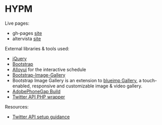 # HYPM

Live pages:
+ gh-pages [site](http://mirjamsk.github.io/HYPM)
+ altervista [site](http://hypermediagym.altervista.org)

External libraries & tools used:
+ [jQuery](https://jquery.com/)
+ [Bootstrap](http://getbootstrap.com/)
+ [Alloyui](http://alloyui.com/) for the interactive schedule
+ [Bootstrap-Image-Gallery](https://github.com/blueimp/Bootstrap-Image-Gallery)
 + Bootstrap Image Gallery is an extension to [blueimp Gallery](https://blueimp.github.io/Gallery/), a touch-enabled, responsive and customizable image & video gallery.
+ [AdobePhoneGap Build](https://build.phonegap.com/) 
+ [Twitter API PHP wrapper](https://github.com/J7mbo/twitter-api-php)

Resources:
+ [Twitter API setup guidance](http://stackoverflow.com/questions/12916539/simplest-php-example-for-retrieving-user-timeline-with-twitter-api-version-1-1/15314662#15314662)
